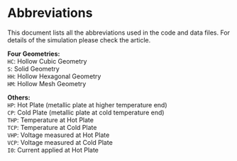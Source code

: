# Abbreviations

This document lists all the abbreviations used in the code and data files. For details of the simulation please check the article.

**Four Geometries:** <br>
`HC`: Hollow Cubic Geometry <br>
`S`: Solid Geometry <br>
`HH`: Hollow Hexagonal Geometry <br>
`HM`: Hollow Mesh Geometry <br>

**Others:** <br>
`HP`: Hot Plate (metallic plate at higher temperature end) <br>
`CP`: Cold Plate (metallic plate at cold temperature end) <br>
`THP`: Temperature at Hot Plate <br>
`TCP`: Temperature at Cold Plate <br>
`VHP`: Voltage measured at Hot Plate <br>
`VCP`: Voltage measured at Cold Plate <br>
`I0`: Current applied at Hot Plate <br>
